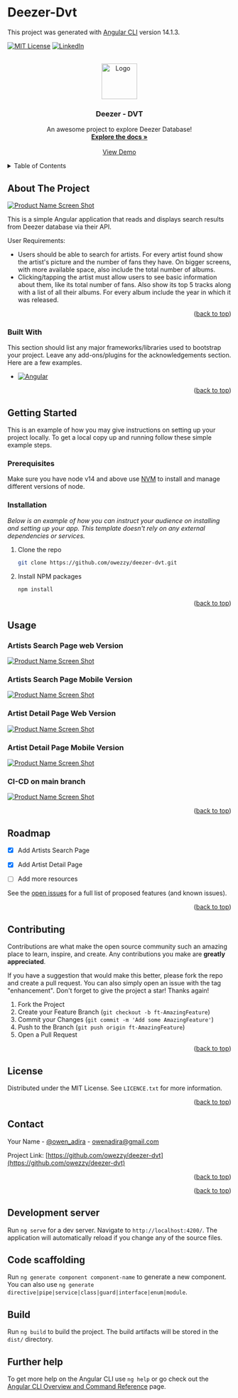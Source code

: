 # Deezer-Dvt

This project was generated with [Angular CLI](https://github.com/angular/angular-cli) version 14.1.3.


<!-- [![Contributors][contributors-shield]][contributors-url] -->
<!-- [![Forks][forks-shield]][forks-url] -->
<!-- [![Stargazers][stars-shield]][stars-url] -->
<!-- [![Issues][issues-shield]][issues-url] -->
[![MIT License][license-shield]][license-url]
[![LinkedIn][linkedin-shield]][linkedin-url]



<!-- PROJECT LOGO -->
<br />
<div align="center">
  <a href="https://github.com/othneildrew/Best-README-Template">
    <img src="src/assets/deezer-logo/PNG/Colored_Equalizer@2x.png" alt="Logo" width="80" height="80">
  </a>

<h3 align="center">Deezer - DVT</h3>

  <p align="center">
    An awesome project to explore Deezer Database!
    <br />
    <a href="https://github.com/owezzy/deezer-dvt#readme"><strong>Explore the docs »</strong></a>
    <br />
    <br />
    <a href="https://main.d3tpb1r3missdl.amplifyapp.com/#/artists">View Demo</a>
  </p>
</div>



<!-- TABLE OF CONTENTS -->
<details>
  <summary>Table of Contents</summary>
  <ol>
    <li>
      <a href="#about-the-project">About The Project</a>
      <ul>
        <li><a href="#built-with">Built With</a></li>
      </ul>
    </li>
    <li>
      <a href="#getting-started">Getting Started</a>
      <ul>
        <li><a href="#prerequisites">Prerequisites</a></li>
        <li><a href="#installation">Installation</a></li>
      </ul>
    </li>
    <li><a href="#usage">Usage</a></li>
    <li><a href="#roadmap">Roadmap</a></li>
    <li><a href="#contributing">Contributing</a></li>
    <li><a href="#license">License</a></li>
    <li><a href="#contact">Contact</a></li>
    <li><a href="#acknowledgments">Acknowledgments</a></li>
  </ol>
</details>



<!-- ABOUT THE PROJECT -->
## About The Project

[![Product Name Screen Shot][deezer-screenshot-search-artists-web]](https://main.d3tpb1r3missdl.amplifyapp.com/)

This is a simple Angular application that reads and displays search results from Deezer database via their API.


User Requirements:
* Users should be able to search for artists. For every artist found show the artist's picture and the number of fans they have. On bigger screens, with more available space, also include the total number of albums.
* Clicking/tapping the artist must allow users to see basic information about them, like its total number of fans. Also show its top 5 tracks along with a list of all their albums. For every album include the year in which it was released.

<p align="right">(<a href="#readme-top">back to top</a>)</p>


### Built With

This section should list any major frameworks/libraries used to bootstrap your project. Leave any add-ons/plugins for the acknowledgements section. Here are a few examples.


* [![Angular][Angular.io]][Angular-url]


<p align="right">(<a href="#readme-top">back to top</a>)</p>



<!-- GETTING STARTED -->
## Getting Started

This is an example of how you may give instructions on setting up your project locally.
To get a local copy up and running follow these simple example steps.

### Prerequisites

Make sure you have node v14 and above use [NVM](https://github.com/nvm-sh/nvm) to install and manage different versions of node.

### Installation

_Below is an example of how you can instruct your audience on installing and setting up your app. This template doesn't rely on any external dependencies or services._


1. Clone the repo
   ```sh
   git clone https://github.com/owezzy/deezer-dvt.git
   ```
2. Install NPM packages
   ```sh
   npm install
   ```

<p align="right">(<a href="#readme-top">back to top</a>)</p>



<!-- USAGE EXAMPLES -->
## Usage

### Artists Search Page web Version

[![Product Name Screen Shot][deezer-screenshot-search-artists-web]](https://main.d3tpb1r3missdl.amplifyapp.com/) 
 
### Artists Search Page Mobile Version

[![Product Name Screen Shot][deezer-screenshot-search-artists-mobile]](https://main.d3tpb1r3missdl.amplifyapp.com/)

### Artist Detail Page Web Version

[![Product Name Screen Shot][deezer-screenshot-artist-details-web]](https://main.d3tpb1r3missdl.amplifyapp.com/)

### Artist Detail Page Mobile Version

[![Product Name Screen Shot][deezer-screenshot-artist-details-mobile]](https://main.d3tpb1r3missdl.amplifyapp.com/)


### CI-CD on main branch
[![Product Name Screen Shot][amplify_CI_CD]](src/assets/screenshots/amplify_CI_CD.png)

<p align="right">(<a href="#readme-top">back to top</a>)</p>


<!-- ROADMAP -->
## Roadmap

- [x] Add Artists Search Page
- [x] Add Artist Detail Page
- [ ] Add more resources


See the [open issues](https://github.com/owezzy/deezer-dvt/issues) for a full list of proposed features (and known issues).

<p align="right">(<a href="#readme-top">back to top</a>)</p>



<!-- CONTRIBUTING -->
## Contributing

Contributions are what make the open source community such an amazing place to learn, inspire, and create. Any contributions you make are **greatly appreciated**.

If you have a suggestion that would make this better, please fork the repo and create a pull request. You can also simply open an issue with the tag "enhancement".
Don't forget to give the project a star! Thanks again!

1. Fork the Project
2. Create your Feature Branch (`git checkout -b ft-AmazingFeature`)
3. Commit your Changes (`git commit -m 'Add some AmazingFeature'`)
4. Push to the Branch (`git push origin ft-AmazingFeature`)
5. Open a Pull Request

<p align="right">(<a href="#readme-top">back to top</a>)</p>



<!-- LICENSE -->
## License

Distributed under the MIT License. See `LICENCE.txt` for more information.

<p align="right">(<a href="#readme-top">back to top</a>)</p>



<!-- CONTACT -->
## Contact

Your Name - [@owen_adira](https://twitter.com/owen_adira) - owenadira@gmail.com

Project Link: [https://github.com/owezzy/deezer-dvt](https://github.com/owezzy/deezer-dvt)

<p align="right">(<a href="#readme-top">back to top</a>)</p>



<!-- ACKNOWLEDGMENTS -->


<p align="right">(<a href="#readme-top">back to top</a>)</p>



<!-- MARKDOWN LINKS & IMAGES -->
<!-- https://www.markdownguide.org/basic-syntax/#reference-style-links -->
[contributors-shield]: https://img.shields.io/github/contributors/othneildrew/Best-README-Template.svg?style=for-the-badge
[contributors-url]: https://github.com/owezzy/deezer-dvt/graphs/contributors
[forks-shield]: https://img.shields.io/github/forks/othneildrew/Best-README-Template.svg?style=for-the-badge
[forks-url]: https://github.com/owezzy/deezer-dvt/network/members
[stars-shield]: https://img.shields.io/github/stars/othneildrew/Best-README-Template.svg?style=for-the-badge
[stars-url]: https://github.com/owezzy/deezer-dvt/stargazers
[issues-shield]: https://img.shields.io/github/issues/othneildrew/Best-README-Template.svg?style=for-the-badge
[issues-url]: https://github.com/owezzy/deezer-dvt/issues
[license-shield]: https://img.shields.io/github/license/othneildrew/Best-README-Template.svg?style=for-the-badge
[license-url]: https://github.com/owezzy/deezer-dvt/blob/main/LICENCE
[linkedin-shield]: https://img.shields.io/badge/-LinkedIn-black.svg?style=for-the-badge&logo=linkedin&colorB=555
[linkedin-url]: https://linkedin.com/in/owezzy
[deezer-screenshot-search-artists-web]: src/assets/screenshots/artists_search_web.png
[deezer-screenshot-search-artists-mobile]: src/assets/screenshots/artists_search_mobile.png
[deezer-screenshot-artist-details-web]: src/assets/screenshots/artist_detail_web.png
[deezer-screenshot-artist-details-mobile]: src/assets/screenshots/artist_detail_mobile.png
[amplify_CI_CD]: src/assets/screenshots/amplify_CI_CD.png
[Angular.io]: https://img.shields.io/badge/Angular-DD0031?style=for-the-badge&logo=angular&logoColor=white
[Angular-url]: https://angular.io/

[NgRx.io]: https://img.shields.io/badge/NgRx.io-000000?style=for-the-badge&logo=NgRx&logoColor=white
[NgRx-url]: https://ngrx.io/
[React.js]: https://img.shields.io/badge/React-20232A?style=for-the-badge&logo=react&logoColor=61DAFB
[React-url]: https://reactjs.org/
[Vue.js]: https://img.shields.io/badge/Vue.js-35495E?style=for-the-badge&logo=vuedotjs&logoColor=4FC08D
[Vue-url]: https://vuejs.org/
[Angular.io]: https://img.shields.io/badge/Angular-DD0031?style=for-the-badge&logo=angular&logoColor=white
[Angular-url]: https://angular.io/
[Svelte.dev]: https://img.shields.io/badge/Svelte-4A4A55?style=for-the-badge&logo=svelte&logoColor=FF3E00
[Svelte-url]: https://svelte.dev/
[Laravel.com]: https://img.shields.io/badge/Laravel-FF2D20?style=for-the-badge&logo=laravel&logoColor=white
[Laravel-url]: https://laravel.com
[Bootstrap.com]: https://img.shields.io/badge/Bootstrap-563D7C?style=for-the-badge&logo=bootstrap&logoColor=white
[Bootstrap-url]: https://getbootstrap.com
[JQuery.com]: https://img.shields.io/badge/jQuery-0769AD?style=for-the-badge&logo=jquery&logoColor=white
[JQuery-url]: https://jquery.com

## Development server

Run `ng serve` for a dev server. Navigate to `http://localhost:4200/`. The application will automatically reload if you change any of the source files.

## Code scaffolding

Run `ng generate component component-name` to generate a new component. You can also use `ng generate directive|pipe|service|class|guard|interface|enum|module`.

## Build

Run `ng build` to build the project. The build artifacts will be stored in the `dist/` directory.


## Further help

To get more help on the Angular CLI use `ng help` or go check out the [Angular CLI Overview and Command Reference](https://angular.io/cli) page.
